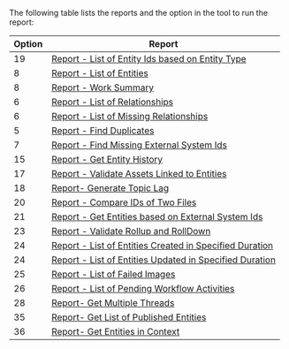 The following table lists the reports and the option in the tool to run the report:

| Option | Report | 
|------- |--------------------|
| 19 | [Report - List of Entity Ids based on Entity Type](rp-report-get-entity-filter.html) |
| 8 | [Report - List of Entities](rp-report-list-of-entities.html) |
| 8	| [Report - Work Summary](rp-report-work-summary.html)|
| 6 | [Report - List of Relationships](rp-report-list-of-relationships.html) |
| 6 | [Report - List of Missing Relationships](rp-report-list-of-missing-relationships.html) |
| 5 | [Report - Find Duplicates](rp-report-find-duplicates.html) |
| 7 | [Report - Find Missing External System Ids](rp-report-find-entities-based-on-value-of-attributes.html) |
| 15| [Report - Get Entity History](rp-report-get-entity-history.html) |
| 17| [Report - Validate Assets Linked to Entities](rp-report-get-image-usage.html) |
| 18| [Report- Generate Topic Lag](rp-report-generate-topic-lag.html) |
| 20| [Report - Compare IDs of Two Files](rp-report-compare-two-files.html) |
| 21| [Report - Get Entities based on External System Ids](rp-report-get-entities-itemid.html)|
| 23| [Report - Validate Rollup and RollDown](rp-report-validate-rollup-rolldown.html)|
| 24| [Report - List of Entities Created in Specified Duration](rp-report-entity-created-duration.html) |
| 24| [Report - List of Entities Updated in Specified Duration](rp-report-entity-updated-duration.html) |
|25|  [Report - List of Failed Images](rp-report-failed-images-duration.html) |
|26| [Report - List of Pending Workflow Activities](rp-report-pending-workflow-act.html) |
|28| [Report- Get Multiple Threads](rp-report-multiple-threads.html) |
|35| [Report- Get List of Published Entities](rp-report-publish-report.html) |
|36| [Report- Get Entities in Context](rp-report-entities-context.html) |